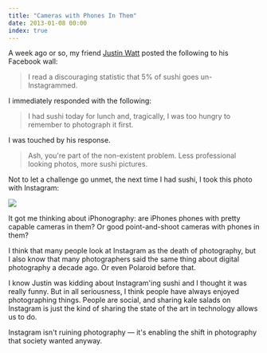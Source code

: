 ```yaml
---
title: "Cameras with Phones In Them"
date: 2013-01-08 00:00
index: true
---
```


A week ago or so, my friend [Justin Watt](https://twitter.com/wattjustin) posted the following to his Facebook wall:

> I read a discouraging statistic that 5% of sushi goes un-Instagrammed.

I immediately responded with the following:

> I had sushi today for lunch and, tragically, I was too hungry to remember to photograph it first.

I was touched by his response.

> Ash, you're part of the non-existent problem. Less professional looking photos, more sushi pictures.

Not to let a challenge go unmet, the next time I had sushi, I took this photo with Instagram:

 [![](http://distilleryimage4.instagram.com/38754ffc578911e296ca22000a9f0a36_7.jpg)](http://distilleryimage4.instagram.com/38754ffc578911e296ca22000a9f0a36_7.jpg)

It got me thinking about iPhonography: are iPhones phones with pretty capable cameras in them? Or good point-and-shoot cameras with phones in them?

I think that many people look at Instagram as the death of photography, but I also know that many photographers said the same thing about digital photography a decade ago. Or even Polaroid before that.

I know Justin was kidding about Instagram'ing sushi and I thought it was really funny. But in all seriousness, I think people have always enjoyed photographing things. People are social, and sharing kale salads on Instagram is just the kind of sharing the state of the art in technology allows us to do.

Instagram isn't ruining photography — it's enabling the shift in photography that society wanted anyway.

<!-- more -->

